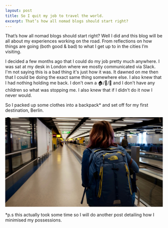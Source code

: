 ```yaml
---
layout: post
title: So I quit my job to travel the world.
excerpt: That’s how all nomad blogs should start right?
---
```


That’s how all nomad blogs should start right? Well I did and this blog will be all about my experiences working on the road. From reflections on how things are going (both good & bad) to what I get up to in the cities I’m visiting.

I decided a few months ago that I could do my job pretty much anywhere. I was sat at my desk in London where we mostly communicated via Slack. I'm not saying this is a bad thing it's just how it was. It dawned on me then that I could be doing the exact same thing somewhere else. I also knew that I had nothing holding me back. I don't own a 🏠/🐶/🚗 and I don't have any children so what was stopping me. I also knew that if I didn't do it now I never would.

So I packed up some clothes into a backpack* and set off for my first destination, Berlin.

[![Ready for Berlin](/images/ready-for-berlin.jpg)]()

*p.s this actually took some time so I will do another post detailing how I minimised my possessions.
